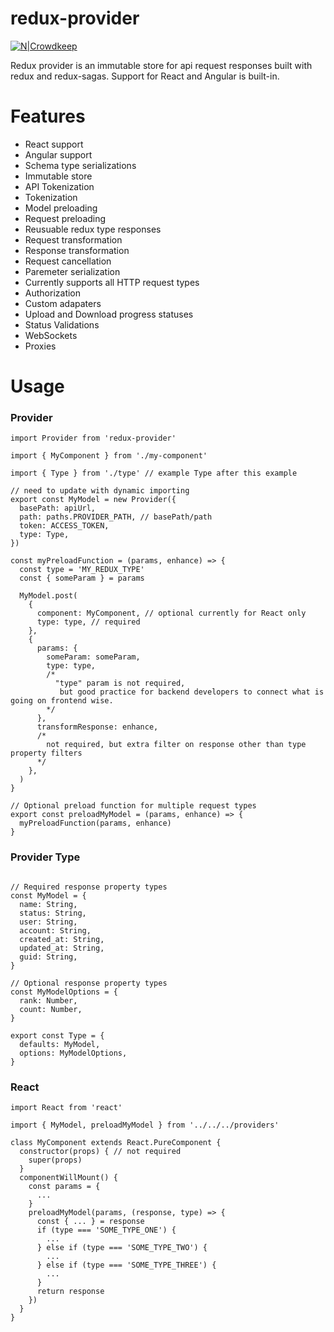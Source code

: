# redux-provider
    
[![N|Crowdkeep](https://d1qb2nb5cznatu.cloudfront.net/startups/i/322748-7a661f9792e41654e01fba71c9b2adf0-medium_jpg.jpg?buster=1467774107)](http://crowdkeep.com)
    
Redux provider is an immutable store for api request responses built with redux and redux-sagas. Support for React and Angular is built-in.

# Features
  - React support
  - Angular support
  - Schema type serializations
  - Immutable store
  - API Tokenization
  - Tokenization
  - Model preloading
  - Request preloading
  - Reusuable redux type responses
  - Request transformation
  - Response transformation
  - Request cancellation
  - Paremeter serialization
  - Currently supports all HTTP request types
  - Authorization
  - Custom adapaters
  - Upload and Download progress statuses
  - Status Validations
  - WebSockets
  - Proxies

# Usage

### Provider
```
import Provider from 'redux-provider'

import { MyComponent } from './my-component'

import { Type } from './type' // example Type after this example

// need to update with dynamic importing
export const MyModel = new Provider({
  basePath: apiUrl,
  path: paths.PROVIDER_PATH, // basePath/path
  token: ACCESS_TOKEN,
  type: Type,
})

const myPreloadFunction = (params, enhance) => {
  const type = 'MY_REDUX_TYPE'
  const { someParam } = params

  MyModel.post(
    {
      component: MyComponent, // optional currently for React only
      type: type, // required
    },
    {
      params: {
        someParam: someParam,
        type: type, 
        /* 
          "type" param is not required, 
           but good practice for backend developers to connect what is going on frontend wise.
        */
      },
      transformResponse: enhance,
      /*
        not required, but extra filter on response other than type property filters
      */
    },
  )
}

// Optional preload function for multiple request types
export const preloadMyModel = (params, enhance) => {
  myPreloadFunction(params, enhance)
}
```

### Provider Type

```

// Required response property types
const MyModel = {
  name: String,
  status: String,
  user: String,
  account: String,
  created_at: String,
  updated_at: String,
  guid: String,
}

// Optional response property types
const MyModelOptions = {
  rank: Number,
  count: Number,
}

export const Type = {
  defaults: MyModel,
  options: MyModelOptions,
}

```

### React

```
import React from 'react'

import { MyModel, preloadMyModel } from '../../../providers'

class MyComponent extends React.PureComponent {
  constructor(props) { // not required
    super(props)
  }
  componentWillMount() {
    const params = {
      ...
    }
    preloadMyModel(params, (response, type) => {
      const { ... } = response
      if (type === 'SOME_TYPE_ONE') {
        ...
      } else if (type === 'SOME_TYPE_TWO') {
        ...
      } else if (type === 'SOME_TYPE_THREE') {
        ...
      }
      return response
    })
  }
}
```